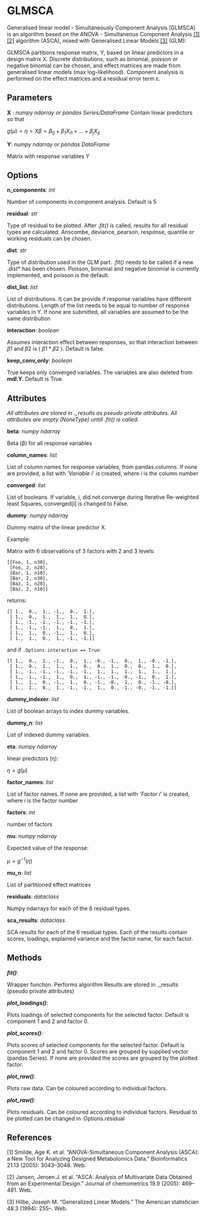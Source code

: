 # GLMSCA

Generalised linear model - Simultaneously Component Analysis (GLMSCA) is an algorithm based on the ANOVA - Simultaneous Component Analysis [[1]](#1) [[2]](#2) algorithm (ASCA), mixed with Generalised Linear Models [[3]](#3) (GLM):

GLMSCA partitions response matrix, Y, based on linear predictors in a design 
matrix X.
Discrete distributions, such as binomial, poisson or negative binomial can be 
chosen, and effect matrices are made from generalised linear models (max 
log-likelihood).
Component analysis is performed on the effect matrices and a residual error 
term ε. 


Parameters
----------
**X** : *numpy ndarray or pandas Series/DataFrame*
Contain linear predictors so that 

$g(µ) = η = Xβ = β_0 + β_1X_{i1} + ... + β_jX_{ij}$

**Y**: *numpy ndarray or pandas DataFrame*

Matrix with response variables Y
    
Options
-------
**n_components**: *int*

Number of components in component analysis. Default is 5
    
**residual**: *str*

Type of residual to be plotted. After *.fit()* is called, results for
all residual types are calculated. Anscombe, deviance, pearson, 
response, quantile or working residuals can be chosen.

**dist**: *str*

Type of distribution used in the GLM part. *.fit()* needs to be called
if a new *.dist** has been chosen. Poisson, binomial and negative binomial
is currently implemented, and poisson is the default.
    
**dist_list**: *list*

List of distributions. It can be provide if response variables have 
different distributions. Length of the list needs to be equal to number 
of response variables in Y. If none are submitted, all variables are
assumed to be the same distribution
    
**interaction**: *boolean*

Assumes interaction effect between responses, so that interaction
between $β1$ and $β2$ is ( $β1*β2$ ). Default is false.
    
**keep_conv_only**: *boolean*

True keeps only converged variables. The variables are also deleted from 
**mdl.Y**. Default is True.

Attributes
----------
*All attributes are stored in  ._results as pseudo private attributes. All
attributes are empty (NoneType) untill .fit() is called.*

**beta**: *numpy ndarray*

Beta (β) for all response variables
    
**column_names**: *list*

List of column names for response variables, from pandas.columns. If 
none are provided, a list with '*Variable i*' is created, where *i* is the 
column number
    
**converged**: *list*

List of booleans. If variable, i, did not converge during Iterative 
Re-weighted least Squares, converged[i] is changed to False.

**dummy**: *numpy ndarray*

Dummy matrix of the linear predictor X.

Example: 

Matrix with 6 observations of 3 factors with 2 and 3 levels:

    
    [[Foo, 1, n30],
     [Foo, 2, n20],
     [Bar, 1, n10],
     [Bar, 2, n30],
     [Baz, 1, n20],
     [Baz, 2, n10]]

returns:   
    
    [[ 1.,  0.,  1., -1.,  0.,  1.],
     [ 1.,  0.,  1.,  1.,  1.,  0.],
     [ 1., -1., -1., -1., -1., -1.],
     [ 1., -1., -1.,  1.,  0.,  1.],
     [ 1.,  1.,  0., -1.,  1.,  0.],
     [ 1.,  1.,  0.,  1., -1., -1.]]
     
    
and if ```.Options.interaction == True```:

    [[ 1.,  0.,  1., -1.,  0.,  1., -0., -1.,  0.,  1., -0., -1.],
     [ 1.,  0.,  1.,  1.,  1.,  0.,  0.,  1.,  0.,  0.,  1.,  0.],
     [ 1., -1., -1., -1., -1., -1.,  1.,  1.,  1.,  1.,  1.,  1.],
     [ 1., -1., -1.,  1.,  0.,  1., -1., -1., -0., -1.,  0.,  1.],
     [ 1.,  1.,  0., -1.,  1.,  0., -1., -0.,  1.,  0., -1., -0.],
     [ 1.,  1.,  0.,  1., -1., -1.,  1.,  0., -1., -0., -1., -1.]]
     
**dummy_indexer**: *list*

List of boolean arrays to index dummy variables.
    
**dummy_n**: *list*

List of indexed dummy variables.
    
**eta**: *numpy ndarray*

linear predictors (η):

$η = g(µ)$
    
**factor_names**: *list*

List of factor names. If none are provided, a list with '*Factor i*' is 
created, where *i* is the factor number

**factors**: *int*

number of factors

**mu**: *numpy ndarray*

Expected value of the response:

$µ = g^{−1}(η)$

**mu_n**: *list*

List of partitioned effect matrices

**residuals**: *dataclass*

Numpy ndarrays for each of the 6 residual types.

**sca_results**: *dataclass*

SCA results for each of the 6 residual types. Each of the results contain
scores, loadings, explained variance and the factor name, for each factor.
 
Methods
--------    
***fit()***:

Wrapper function. Performs algorithm
Results are stored in ._results (pseudo private attributes)
    
***plot_loadings()***:

Plots loadings of selected components for the selected factor. Default 
is component 1 and 2 and factor 0.
    
***plot_scores()***:

Plots scores of selected components for the selected factor. Default 
is component 1 and 2 and factor 0. Scores are grouped by supplied
vector (pandas Series). If none are provided the scores are grouped by
the plotted factor.

***plot_raw()***:

Plots raw data. Can be coloured according to individual factors.
    
***plot_raw()***:

Plots residuals. Can be coloured according to individual factors. Residual
to be plotted can be changed in .Options.residual

## References
<a id="1">[1]</a> 
Smilde, Age K. et al. “ANOVA-Simultaneous Component Analysis (ASCA): a New Tool for Analyzing Designed Metabolomics Data.” Bioinformatics 21.13 (2005): 3043–3048. Web.

<a id="2">[2]</a> 
Jansen, Jeroen J. et al. “ASCA: Analysis of Multivariate Data Obtained from an Experimental Design.” Journal of chemometrics 19.9 (2005): 469–481. Web.


<a id="3">[3]</a> 
Hilbe, Joseph M. “Generalized Linear Models.” The American statistician 48.3 (1994): 255–. Web.
